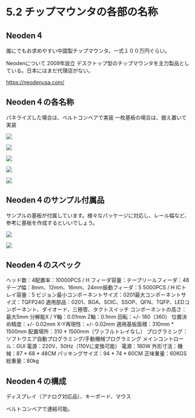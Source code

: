 # 5.2 チップマウンタの各部の名称

## Neoden４

誰にでもお求めやすい中国製チップマウンタ。一式１００万円ぐらい。

Neodenについて
2009年設立 デスクトップ型のチップマウンタを主力製品としている。日本にはまだ代理店がない。

https://neodenusa.com/

## Neoden４の各名称

パネライズした場合は、ベルトコンベアで実装
一枚基板の場合は、据え置いて実装

![](./img/PIC001.JPG)

![](./img/PIC002.JPG)

![](./img/PIC003.JPG)

![](./img/PIC010.JPG)

![](./img/PIC004.JPG)



## Neoden４のサンプル付属品

サンプルの基板が付属しています。様々なパッケージに対応し、レール幅など、参考に基板を作成するといいでしょう。

![](./img/PIC009.JPG)

![](./img/PIC009.JPG)

## Neoden４のスペック

ヘッド数：4配置率：10000PCS / H
フィーダ容量：テープリールフィーダ：48テープ幅：8mm、12mm、16mm、24mm振動フィーダ：5
5000PCS / H
ICトレイ容量：5
ビジョン最小コンポーネントサイズ：0201最大コンポーネントサイズ：TQFP240
適用部品：0201、BGA、SOIC、SSOP、QFN、TQFP、LEDコンポーネント、ダイオード、三極管、タクトスイッチ
コンポーネントの高さ：最大5mm
分解能X / Y軸：0.01mm Z軸：0.1mm
回転：+/- 180（360）
位置決め精度：+/- 0.02mm
X-Y再現性：+/- 0.02mm
適用基板面積：310mm * 1500mm
配置場所：310 * 1500mm（ワッフルトレイなし）
プログラミング：ソフトウエア自動プログラミング/手動機械プログラミング
メインコントロール：GUI
電源：220V、50Hz（110Vに変換可能）
電源：180W
外形寸法：機械：87 * 68 * 48CM
パッキングサイズ：94 * 74 * 60CM
正味重量：60KGS
総重量：80kg

## Neoden４の構成

ディスプレイ（アナログ対応品）、キーボード、マウス

ベルトコンベアで連結可能。
